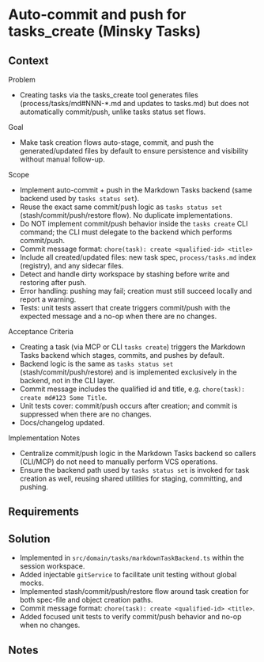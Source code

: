 # Auto-commit and push for tasks_create (Minsky Tasks)

## Context

Problem

- Creating tasks via the tasks_create tool generates files (process/tasks/md#NNN-\*.md and updates to tasks.md) but does not automatically commit/push, unlike tasks status set flows.

Goal

- Make task creation flows auto-stage, commit, and push the generated/updated files by default to ensure persistence and visibility without manual follow-up.

Scope

- Implement auto-commit + push in the Markdown Tasks backend (same backend used by `tasks status set`).
- Reuse the exact same commit/push logic as `tasks status set` (stash/commit/push/restore flow). No duplicate implementations.
- Do NOT implement commit/push behavior inside the `tasks create` CLI command; the CLI must delegate to the backend which performs commit/push.
- Commit message format: `chore(task): create <qualified-id> <title>`
- Include all created/updated files: new task spec, `process/tasks.md` index (registry), and any sidecar files.
- Detect and handle dirty workspace by stashing before write and restoring after push.
- Error handling: pushing may fail; creation must still succeed locally and report a warning.
- Tests: unit tests assert that create triggers commit/push with the expected message and a no-op when there are no changes.

Acceptance Criteria

- Creating a task (via MCP or CLI `tasks create`) triggers the Markdown Tasks backend which stages, commits, and pushes by default.
- Backend logic is the same as `tasks status set` (stash/commit/push/restore) and is implemented exclusively in the backend, not in the CLI layer.
- Commit message includes the qualified id and title, e.g. `chore(task): create md#123 Some Title`.
- Unit tests cover: commit/push occurs after creation; and commit is suppressed when there are no changes.
- Docs/changelog updated.

Implementation Notes

- Centralize commit/push logic in the Markdown Tasks backend so callers (CLI/MCP) do not need to manually perform VCS operations.
- Ensure the backend path used by `tasks status set` is invoked for task creation as well, reusing shared utilities for staging, committing, and pushing.

## Requirements

## Solution

- Implemented in `src/domain/tasks/markdownTaskBackend.ts` within the session workspace.
- Added injectable `gitService` to facilitate unit testing without global mocks.
- Implemented stash/commit/push/restore flow around task creation for both spec-file and object creation paths.
- Commit message format: `chore(task): create <qualified-id> <title>`.
- Added focused unit tests to verify commit/push behavior and no-op when no changes.

## Notes
